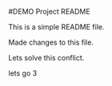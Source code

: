 #DEMO Project README

This is a simple README file.

Made changes to this file.

Lets solve this conflict.

lets go 3
